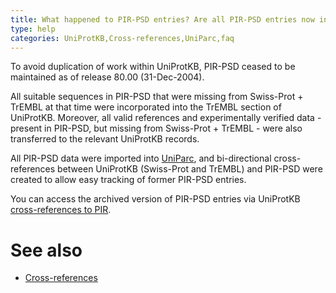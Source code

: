 ```yaml
---
title: What happened to PIR-PSD entries? Are all PIR-PSD entries now in the UniProtKB?
type: help
categories: UniProtKB,Cross-references,UniParc,faq
---
```


To avoid duplication of work within UniProtKB, PIR-PSD ceased to be maintained as of release 80.00 (31-Dec-2004).

All suitable sequences in PIR-PSD that were missing from Swiss-Prot + TrEMBL at that time were incorporated into the TrEMBL section of UniProtKB. Moreover, all valid references and experimentally verified data - present in PIR-PSD, but missing from Swiss-Prot + TrEMBL - were also transferred to the relevant UniProtKB records.

All PIR-PSD data were imported into [UniParc](https://www.uniprot.org/help/uniparc), and bi-directional cross-references between UniProtKB (Swiss-Prot and TrEMBL) and PIR-PSD were created to allow easy tracking of former PIR-PSD entries.

You can access the archived version of PIR-PSD entries via UniProtKB [cross-references to PIR](https://www.uniprot.org/database/DB-0078).

# See also

-   [Cross-references](https://www.uniprot.org/help/cross_references_section)
